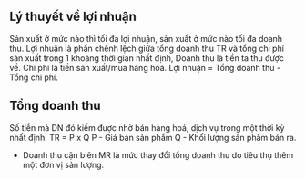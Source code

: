 ## Lý thuyết về lợi nhuận
Sản xuất ở mức nào thì tối đa lợi nhuận, sản xuất ở mức nào tối đa doanh thu.
Lợi nhuận là phần chênh lệch giữa tổng doanh thu TR và tổng chi phí sản xuất trong 1 khoảng thời gian nhất định,
	Doanh thu là tiền ta thu được về.
	Chi phí là tiền sản xuất/mua hàng hoá.
Lợi nhuận = Tổng doanh thu - Tổng chi phí.
## Tổng doanh thu
Số tiền mà DN đó kiếm được nhờ bán hàng hoá, dịch vụ trong một thời kỳ nhất định.
TR = P x Q
	P - Giá bán sản phẩm
	Q - Khối lượng sản phẩm bán ra.
- Doanh thu cận biên MR  là mức thay đổi tổng doanh thu do tiêu thụ thêm một đơn vị sản lượng.
  